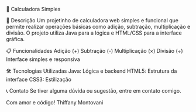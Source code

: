 🧮 Calculadora Simples

🔖 Descrição
Um projetinho de calculadora web simples e funcional que permite realizar operações básicas como adição, subtração, multiplicação e divisão.
O projeto utiliza Java para a lógica e HTML/CSS para a interface gráfica.

📋 Funcionalidades
Adição (+)
Subtração (-)
Multiplicação (×)
Divisão (÷)
Interface simples e responsiva

🛠️ Tecnologias Utilizadas
Java: Lógica e backend
HTML5: Estrutura da interface
CSS3: Estilização

📞 Contato
Se tiver alguma dúvida ou sugestão, entre em contato comigo.

Com amor e código!
Thiffany Montovani
